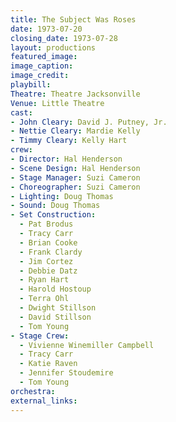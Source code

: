 ```yaml
---
title: The Subject Was Roses
date: 1973-07-20
closing_date: 1973-07-28
layout: productions
featured_image:
image_caption:
image_credit:
playbill:
Theatre: Theatre Jacksonville
Venue: Little Theatre
cast:
- John Cleary: David J. Putney, Jr.
- Nettie Cleary: Mardie Kelly
- Timmy Cleary: Kelly Hart
crew:
- Director: Hal Henderson
- Scene Design: Hal Henderson
- Stage Manager: Suzi Cameron
- Choreographer: Suzi Cameron
- Lighting: Doug Thomas
- Sound: Doug Thomas
- Set Construction:
  - Pat Brodus
  - Tracy Carr
  - Brian Cooke
  - Frank Clardy
  - Jim Cortez
  - Debbie Datz
  - Ryan Hart
  - Harold Hostoup
  - Terra Ohl
  - Dwight Stillson
  - David Stillson
  - Tom Young
- Stage Crew:
  - Vivienne Winemiller Campbell
  - Tracy Carr
  - Katie Raven
  - Jennifer Stoudemire
  - Tom Young
orchestra:
external_links:
---
```

